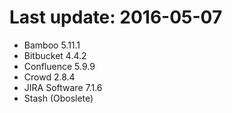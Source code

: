 # Last update: 2016-05-07

- Bamboo 5.11.1
- Bitbucket 4.4.2
- Confluence 5.9.9
- Crowd 2.8.4
- JIRA Software 7.1.6
- Stash (Oboslete)
